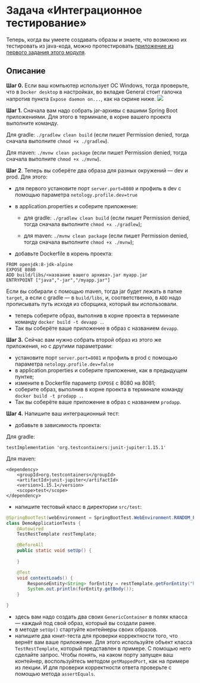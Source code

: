 # Задача «Интеграционное тестирование»

Теперь, когда вы умеете создавать образы и знаете, что возможно их тестировать из java-кода, можно протестировать 
[приложение из первого задания этого модуля](../../spring_boot/task1/README.md).

## Описание

**Шаг 0.** Если ваш компьютер использует ОС Windows, тогда проверьте, что в `Docker desktop` в настройках, 
во вкладке General стоит галочка напротив пункта `Expose daemon on...`, как на скрине ниже.
![](../resources/image.png)

**Шаг 1.** Сначала вам надо собрать jar-архивы с вашими Spring Boot приложениями. Для этого в терминале, 
в корне вашего проекта выполните команду.

Для gradle: `./gradlew clean build` (если пишет Permission denied, тогда сначала выполните `chmod +x ./gradlew`).

Для maven: `./mvnw clean package` (если пишет Permission denied, тогда сначала выполните `chmod +x ./mvnw`).

**Шаг 2**. Теперь вы соберёте два образа для разных окружений — dev и prod. Для этого:

- для первого установите порт `server.port=8080` и профиль в dev с помощью параметра `netology.profile.dev=true`
- в application.properties и соберите приложение:

    - для gradle: `./gradlew clean build` (если пишет Permission denied, тогда сначала выполните `chmod +x ./gradlew`);

    - для maven: `./mvnw clean package` (если пишет Permission denied, тогда сначала выполните `chmod +x ./mvnw`);
- добавьте Dockerfile в корень проекта:

```
FROM openjdk:8-jdk-alpine
EXPOSE 8080
ADD build/libs/<название вашего архива>.jar myapp.jar
ENTRYPOINT ["java","-jar","/myapp.jar"]
```
Если вы собирали с помощью maven, тогда jar будет лежать в папке `target`, а если с gradle — в `build/libs`, и,
соответственно, в `ADD` надо прописывать путь исходя из сборщика, который вы использовали.

- теперь соберите образ, выполнив в корне проекта в терминале команду `docker build -t devapp .`. 
- Так вы соберёте ваше приложение в образ с названием `devapp`.

**Шаг 3.** Сейчас вам нужно собрать второй образ из этого же приложения, но с другими параметрами:

- установите порт `server.port=8081` и профиль в prod с помощью параметра `netology.profile.dev=false` 
- в application.properties и соберите приложение, как в предыдущем пунтке;
- измените в Dockerfile параметр `EXPOSE` с 8080 на 8081;
- соберите образ, выполнив в корне проекта в терминале команду `docker build -t prodapp .`. 
- Так вы соберёте ваше приложение в образ с названием `prodapp`.

**Шаг 4.** Напишите ваш интеграционный тест:

- добавьте в зависимость проекта:

Для gradle:

```testImplementation 'org.testcontainers:junit-jupiter:1.15.1'```

Для maven:


```
<dependency>
    <groupId>org.testcontainers</groupId>
    <artifactId>junit-jupiter</artifactId>
    <version>1.15.1</version>
    <scope>test</scope>
</dependency>
```
- напишите тестовый класс в директории `src/test`:

```java
@SpringBootTest(webEnvironment = SpringBootTest.WebEnvironment.RANDOM_PORT)
class DemoApplicationTests {
    @Autowired
    TestRestTemplate restTemplate;

    @BeforeAll
    public static void setUp() {
     
    }

    @Test
    void contextLoads() {
        ResponseEntity<String> forEntity = restTemplate.getForEntity("http://localhost:" + myapp.getMappedPort(8080), String.class);
        System.out.println(forEntity.getBody());
    }

}
```

- здесь вам надо создать два своих `GenericContainer` в полях класса — каждый под свой образ, который вы создали ранее.
- в методе `setUp()` стартуйте контейнеры своих образов.
- напишите два юнит-теста для проверки корректности того, что вернёт вам ваше приложение. Для этого используйте объект класса `TestRestTemplate`, который представлен в примере. С помощью него сделайте запрос. Чтобы понять, на каком порту запущен ваш контейнер, воспользуйтесь методом `getMappedPort`, как на примере из лекции. И для проверки корректности ответа проверьте с помощью метода `assertEquals`.
 

 
 

